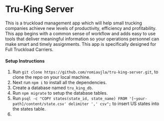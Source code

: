 # Tru-King Server
 This is a truckload management app which will help small trucking companies achieve new levels of productivity, efficiency and profitability. This app begins with a common sense of workflow and adds easy to use tools that deliver meaningful information so your operations personnel can make smart and timely assignments. This app is specifically designed for Full Truckload Carriers. 

 #### Setup Instructions
 1. Run `git clone https://github.com/romiaujla/tru-king-server.git`, to clone the repo on your local machine.
 2. Next run `npm i` to install all the dependencies.
 3. Create a database named `tru_king_db`.
 4. Run `npm migrate` to setup the database tables.
 5. Run `psql -c "COPY states(state_id, state_name) FROM '[~your-path]/content/state.csv' delimiter ',' csv";` to insert US states into the states table.
 6. 
